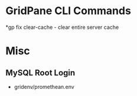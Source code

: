 # GridPane CLI Commands
*gp fix clear-cache - clear entire server cache

# Misc
## MySQL Root Login
* gridenv/promethean.env